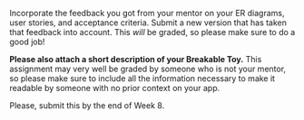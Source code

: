 Incorporate the feedback you got from your mentor on your ER diagrams, user stories, and acceptance criteria. Submit a new version that has taken that feedback into account. This *will* be graded, so please make sure to do a good job!

**Please also attach a short description of your Breakable Toy.** This assignment may very well be graded by someone who is not your mentor, so please make sure to include all the information necessary to make it readable by someone with no prior context on your app.

Please, submit this by the end of Week 8.
